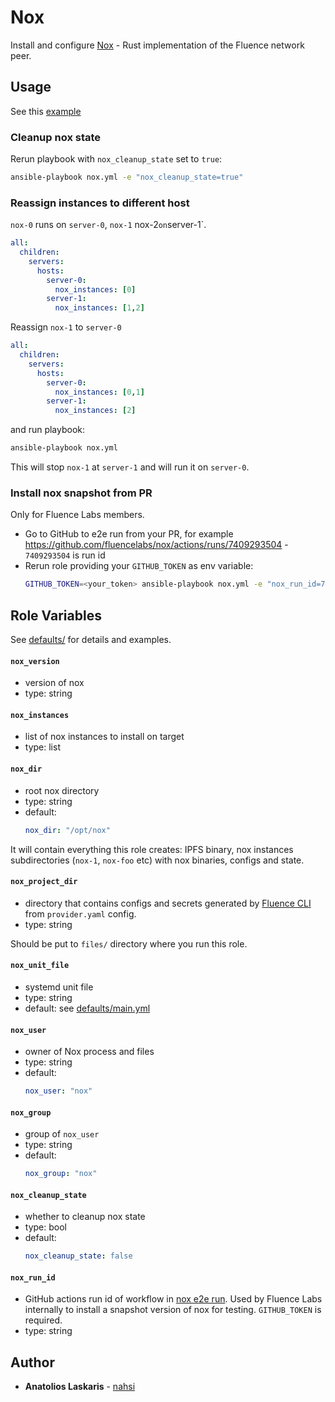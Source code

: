# Nox

Install and configure [Nox](https://github.com/fluencelabs/nox/) - Rust
implementation of the Fluence network peer.

## Usage

See this [example](https://github.com/fluencelabs/ansible/blob/main/example/)

### Cleanup nox state

Rerun playbook with `nox_cleanup_state` set to `true`:
```bash
ansible-playbook nox.yml -e "nox_cleanup_state=true"
```

### Reassign instances to different host

`nox-0` runs on `server-0`, `nox-1` nox-2` on `server-1`.

```yml
all:
  children:
    servers:
      hosts:
        server-0:
          nox_instances: [0]
        server-1:
          nox_instances: [1,2]
```

Reassign `nox-1` to `server-0`

```yml
all:
  children:
    servers:
      hosts:
        server-0:
          nox_instances: [0,1]
        server-1:
          nox_instances: [2]
```

and run playbook:
```bash
ansible-playbook nox.yml
```

This will stop `nox-1` at `server-1` and will run it on `server-0`.

### Install nox snapshot from PR

Only for Fluence Labs members.

- Go to GitHub to e2e run from your PR, for example
  https://github.com/fluencelabs/nox/actions/runs/7409293504 - `7409293504` is
  run id
- Rerun role providing your `GITHUB_TOKEN` as env variable:
    ```bash
    GITHUB_TOKEN=<your_token> ansible-playbook nox.yml -e "nox_run_id=7409293504"
    ```

## Role Variables

See [defaults/](https://github.com/fluencelabs/ansible/blob/main/roles/nox/defaults) for details and examples.

#### `nox_version`

- version of nox
- type: string

#### `nox_instances`

- list of nox instances to install on target
- type: list

#### `nox_dir`

- root nox directory
- type: string
- default:
    ```yml
    nox_dir: "/opt/nox"
    ```

It will contain everything this role creates: IPFS binary, nox instances
subdirectories (`nox-1`, `nox-foo` etc) with nox binaries, configs and state.

#### `nox_project_dir`

- directory that contains configs and secrets generated by
  [Fluence CLI](https://github.com/fluencelabs/cli) from `provider.yaml` config.
- type: string

Should be put to `files/` directory where you run this role.

#### `nox_unit_file`

- systemd unit file
- type: string
- default: see [defaults/main.yml](https://github.com/fluencelabs/blob/main/roles/nox/defaults/main.yml)

#### `nox_user`

- owner of Nox process and files
- type: string
- default:
    ```yml
    nox_user: "nox"
    ```

#### `nox_group`

- group of `nox_user`
- type: string
- default:
    ```yml
    nox_group: "nox"
    ```

#### `nox_cleanup_state`

- whether to cleanup nox state
- type: bool
- default:
    ```yml
    nox_cleanup_state: false
    ```

#### `nox_run_id`

- GitHub actions run id of workflow in
  [nox e2e run](https://github.com/fluencelabs/nox/actions/workflows/e2e.yml).
  Used by Fluence Labs internally to install a snapshot version of nox for
  testing. `GITHUB_TOKEN` is required.
- type: string

## Author

- **Anatolios Laskaris** - [nahsi](https://github.com/nahsi)
